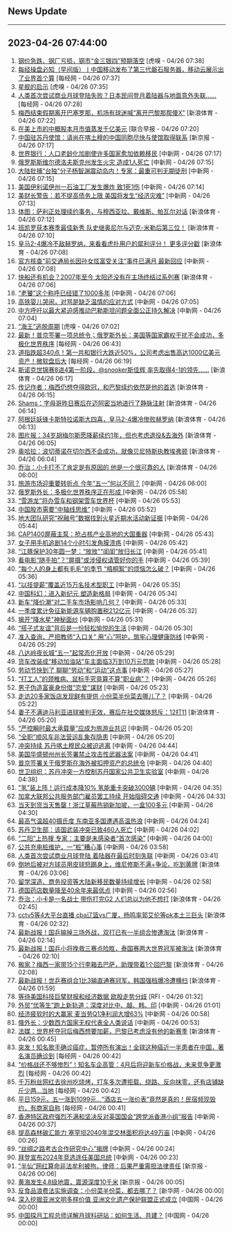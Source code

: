 ## News Update
---
2023-04-26 07:44:00
---
1. <a target="_blank" href="https://www.huxiu.com/article/1323168.html">钢价急跌、钢厂亏损，钢市“金三银四”预期落空</a> [虎嗅 - 04/26 07:38]
2. <a target="_blank" href="https://www.nbd.com.cn/articles/2023-04-26/2785557.html">每经操盘必知（早间版）丨中国移动发布了第三代磐石服务器，移动云展示出了业界首个算</a> [每经网 - 04/26 07:37]
3. <a target="_blank" href="https://www.huxiu.com/article/1323843.html">星舰的启示</a> [虎嗅 - 04/26 07:35]
4. <a target="_blank" href="https://www.nbd.com.cn/articles/2023-04-26/2785560.html">人类首次尝试商业月球登陆失败？日本民间登月着陆器与地面意外失联......</a> [每经网 - 04/26 07:28]
5. <a target="_blank" href="https://k.sina.cn/article_1698513182_m653d411e03301e0ja.html?from=sports&subch=osport">梅西结束假期离开巴塞罗那，机场有球迷喊“离开巴黎那帮傻X”</a> [新浪体育 - 04/26 07:22]
6. <a target="_blank" href="https://www.zaobao.com/realtime/china/story20230426-1387402">在美上市的中概股本月市值蒸发千亿美元</a> [联合早报 - 04/26 07:20]
7. <a target="_blank" href="https://www.bjnews.com.cn/detail-168246447414164.html">中国驻苏丹使馆：请尚在喀土穆的中国同胞尽快与使馆取得联系</a> [新京报 - 04/26 07:17]
8. <a target="_blank" href="http://www.chinanews.com//gj/2023/04-26/9996987.shtml">世界银行：人口老龄化加剧使许多国家愈加依赖移民</a> [中新网 - 04/26 07:17]
9. <a target="_blank" href="http://www.chinanews.com//gj/2023/04-26/9996986.shtml">俄罗斯斯维尔德洛夫斯克州发生火灾 造成1人死亡</a> [中新网 - 04/26 07:15]
10. <a target="_blank" href="http://www.chinanews.com//gn/2023/04-26/9996985.shtml">大陆批捕“台独”分子杨智渊震动岛内！专家：最重可判无期徒刑</a> [中新网 - 04/26 07:15]
11. <a target="_blank" href="http://www.chinanews.com//gj/2023/04-26/9996984.shtml">美国伊利诺伊州一石油工厂发生爆炸 致1死1伤</a> [中新网 - 04/26 07:14]
12. <a target="_blank" href="http://www.chinanews.com//gj/2023/04-26/9996982.shtml">美财长警告：若不提高债务上限 美国将发生“经济灾难”</a> [中新网 - 04/26 07:13]
13. <a target="_blank" href="https://k.sina.cn/article_2018499075_784fda0302001n2qd.html?from=sports&subch=osport">体图：萨利正处理续约事务，与穆西亚拉、戴维斯、帕瓦尔对话</a> [新浪体育 - 04/26 07:12]
14. <a target="_blank" href="https://k.sina.cn/article_2018499075_784fda0302001n2qc.html?from=sports&subch=osport">班凯罗获本赛季最佳新秀 队史继奥尼尔与迈克-米勒后第三位！</a> [新浪体育 - 04/26 07:10]
15. <a target="_blank" href="https://k.sina.cn/article_1698513182_p653d411e02701e0j8.html?from=sports&subch=osport">皇马2-4爆冷不敌赫罗纳，来看看虎扑用户的犀利评分！ 更多评分戳</a> [新浪体育 - 04/26 07:08]
16. <a target="_blank" href="http://www.chinanews.com//sh/2023/04-26/9996981.shtml">官方核查“前交通局长因孙女炫富受关注”事件已满月 最新回应</a> [中新网 - 04/26 07:08]
17. <a target="_blank" href="https://k.sina.cn/article_2018499075_784fda0302001n2qe.html?from=sports&subch=osport">快船还有机会？2007年至今 太阳还没有在主场终结过系列赛</a> [新浪体育 - 04/26 07:06]
18. <a target="_blank" href="http://www.chinanews.com//cul/2023/04-26/9996980.shtml">“老饕”这个称呼已经错了1000多年</a> [中新网 - 04/26 07:06]
19. <a target="_blank" href="http://www.chinanews.com//sh/2023/04-26/9996979.shtml">高铁婴儿哭闹，对骂是缺乏温情的应对方式</a> [中新网 - 04/26 07:05]
20. <a target="_blank" href="http://www.chinanews.com//gj/2023/04-26/9996978.shtml">中方呼吁以最大紧迫感推动巴勒斯坦问题全面公正持久解决</a> [中新网 - 04/26 07:04]
21. <a target="_blank" href="https://www.huxiu.com/article/1280094.html">“海王”逃脱周期</a> [虎嗅 - 04/26 07:02]
22. <a target="_blank" href="https://www.nbd.com.cn/articles/2023-04-26/2785539.html">最新！普京签署一项总统令；俄罗斯外长：美国等国家霸权干扰不会成功，多极化世界秩序</a> [每经网 - 04/26 06:43]
23. <a target="_blank" href="https://www.nbd.com.cn/articles/2023-04-26/2785534.html">道指跌超340点！第一共和银行大跌近50%，公司考虑出售高达1000亿美元资产！微软盘后大</a> [每经网 - 04/26 06:19]
24. <a target="_blank" href="https://k.sina.cn/article_6320391439_m178b9850f03300zgt3.html?from=sports&subch=osport">斯诺克世锦赛8进4第一阶段，@snooker斯佳辉 率先取得4-1的领先……</a> [新浪体育 - 04/26 06:17]
25. <a target="_blank" href="https://k.sina.cn/article_2018499075_784fda0302001n2pm.html?from=sports&subch=osport">传记作者：梅西仍想夺得欧冠，和巴黎续约依然是他的首选</a> [新浪体育 - 04/26 06:15]
26. <a target="_blank" href="https://k.sina.cn/article_2018499075_784fda0302001n2pl.html?from=sports&subch=osport">Shams：字母哥昨日赛后在迈阿密当地进行了静脉注射</a> [新浪体育 - 04/26 06:14]
27. <a target="_blank" href="https://k.sina.cn/article_7243168542_m1afb9fb1e001019zrm.html?from=sports&subch=global">阿根廷妖锋卡斯特拉诺斯大四喜，皇马2-4爆冷惨败赫罗纳</a> [新浪体育 - 04/26 06:13]
28. <a target="_blank" href="https://k.sina.cn/article_2018499075_784fda0302001n2pj.html?from=sports&subch=osport">图片报：34岁胡梅尔斯愿降薪续约1年，但也考虑退役&去海外</a> [新浪体育 - 04/26 06:05]
29. <a target="_blank" href="https://k.sina.cn/article_2018499075_784fda0302001n2pi.html?from=sports&subch=osport">奥哈拉：波切蒂诺在切尔西不会成功，就像贝尼特斯执教埃弗顿</a> [新浪体育 - 04/26 06:04]
30. <a target="_blank" href="https://k.sina.cn/article_2018499075_784fda0302001n2pg.html?from=sports&subch=osport">乔治：小卡打不了肯定是有原因的 他是一个很可靠的人</a> [新浪体育 - 04/26 06:00]
31. <a target="_blank" href="http://www.chinanews.com//kong/2023/04-26/9996977.shtml">旅游市场迎重要转折点 今年“五一”何以不同？</a> [中新网 - 04/26 06:00]
32. <a target="_blank" href="http://www.chinanews.com//gj/2023/04-26/9996976.shtml">俄罗斯外长：多极化世界秩序正在形成 </a> [中新网 - 04/26 05:58]
33. <a target="_blank" href="http://www.chinanews.com//ty/2023/04-26/9996974.shtml">“雪游龙”将办雪车和钢架雪车世界杯</a> [中新网 - 04/26 05:53]
34. <a target="_blank" href="http://www.chinanews.com//cj/2023/04-26/9996973.shtml">中国股市需要“中轴线思维”</a> [中新网 - 04/26 05:52]
35. <a target="_blank" href="http://www.chinanews.com//gn/2023/04-26/9996950.shtml">地大团队研究“祝融号”数据找到火星近期水活动新证据</a> [中新网 - 04/26 05:44]
36. <a target="_blank" href="http://www.chinanews.com//gn/2023/04-26/9996951.shtml">CAP1400屏蔽主泵：抢占核产业高地的大国重器</a> [中新网 - 04/26 05:43]
37. <a target="_blank" href="http://www.chinanews.com//sh/2023/04-26/9996952.shtml">女子用手机追剧14个小时引发角膜溃疡</a> [中新网 - 04/26 05:42]
38. <a target="_blank" href="http://www.chinanews.com//sh/2023/04-26/9996953.shtml">“江豚保护30年圆一梦：“放放”“闺闺”放归长江</a> [中新网 - 04/26 05:41]
39. <a target="_blank" href="http://www.chinanews.com//sh/2023/04-26/9996954.shtml">看电影“随手拍”？“屏摄”或涉侵权请管好你的手</a> [中新网 - 04/26 05:39]
40. <a target="_blank" href="http://www.chinanews.com//sh/2023/04-26/9996955.shtml">“每个人的身上都有毛毛”的季节 “梧桐絮”的烦恼怎么破？</a> [中新网 - 04/26 05:36]
41. <a target="_blank" href="http://www.chinanews.com//gn/2023/04-26/9996956.shtml">“以技提薪”覆盖近15万名技术型职工</a> [中新网 - 04/26 05:35]
42. <a target="_blank" href="http://www.chinanews.com//cul/2023/04-26/9996957.shtml">中国科幻：进入新纪元 塑造新格局</a> [中新网 - 04/26 05:34]
43. <a target="_blank" href="http://www.chinanews.com//cj/2023/04-26/9996958.shtml">新车“降价潮”对二手车市场影响几何？</a> [中新网 - 04/26 05:33]
44. <a target="_blank" href="http://www.chinanews.com//cj/2023/04-26/9996959.shtml">一季度累计免征新能源车辆购置税212亿元</a> [中新网 - 04/26 05:32]
45. <a target="_blank" href="http://www.chinanews.com//gn/2023/04-26/9996960.shtml">揭开“降水星”神秘面纱</a> [中新网 - 04/26 05:31]
46. <a target="_blank" href="http://www.chinanews.com//sh/2023/04-26/9996961.shtml">“搭子式友谊”背后是一份轻松愉悦的生活</a> [中新网 - 04/26 05:30]
47. <a target="_blank" href="http://www.chinanews.com//gn/2023/04-26/9996962.shtml">准入查询，严把教师“入口关” 用“心”呵护，筑牢心理健康防线</a> [中新网 - 04/26 05:29]
48. <a target="_blank" href="http://www.chinanews.com//sh/2023/04-26/9996963.shtml">八达岭夜长城“五一”起常态化开放</a> [中新网 - 04/26 05:29]
49. <a target="_blank" href="http://www.chinanews.com//sh/2023/04-26/9996964.shtml">货车改装成“移动加油站”车主面临3万到10万元罚款</a> [中新网 - 04/26 05:28]
50. <a target="_blank" href="http://www.chinanews.com//sh/2023/04-26/9996965.shtml">劳动节快到了 聊聊“劳动”和“运动”这点事</a> [中新网 - 04/26 05:27]
51. <a target="_blank" href="http://www.chinanews.com//sh/2023/04-26/9996966.shtml">“打工人”的颈椎病、鼠标手究竟算不算“职业病”？</a> [中新网 - 04/26 05:26]
52. <a target="_blank" href="http://www.chinanews.com//sh/2023/04-26/9996968.shtml">男子伪造富豪身份借“恋爱”谋财</a> [中新网 - 04/26 05:23]
53. <a target="_blank" href="http://www.chinanews.com//gn/2023/04-26/9996969.shtml">走访20多家饭店发现鲜有提供 小份菜半份菜去哪儿了？</a> [中新网 - 04/26 05:22]
54. <a target="_blank" href="https://k.sina.cn/article_2018499075_784fda0302001n2p3.html?from=sports&subch=osport">妻子不满迪马利亚进球被判无效，赛后在社交媒体怒斥：12打11</a> [新浪体育 - 04/26 05:20]
55. <a target="_blank" href="http://www.chinanews.com//sh/2023/04-26/9996971.shtml">“严控瞬时最大承载量”应成为旅游业共识</a> [中新网 - 04/26 05:20]
56. <a target="_blank" href="http://www.chinanews.com//sh/2023/04-26/9996970.shtml">“全职”顺风车非法营运乱象存隐患</a> [中新网 - 04/26 05:20]
57. <a target="_blank" href="http://www.chinanews.com//gj/2023/04-26/9996949.shtml">冲突持续 苏丹喀土穆民众被迫逃离</a> [中新网 - 04/26 04:44]
58. <a target="_blank" href="http://www.chinanews.com//kong/2023/04-26/9996948.shtml">美国华盛顿州州长签署禁止攻击性武器法案</a> [中新网 - 04/26 04:41]
59. <a target="_blank" href="http://www.chinanews.com//gj/2023/04-26/9996947.shtml">普京签署关于俄罗斯在海外被扣押资产的总统令</a> [中新网 - 04/26 04:40]
60. <a target="_blank" href="http://www.chinanews.com//gj/2023/04-26/9996946.shtml">世卫组织：苏丹冲突一方控制苏丹国家公共卫生实验室</a> [中新网 - 04/26 04:38]
61. <a target="_blank" href="http://www.chinanews.com//cj/2023/04-26/9996944.shtml">“氢”装上阵！运行成本降10% 氢能重卡突破3000辆</a> [中新网 - 04/26 04:35]
62. <a target="_blank" href="http://www.chinanews.com//gj/2023/04-26/9996943.shtml">加拿大联邦公共服务部门雇员罢工持续 开始阻碍交通</a> [中新网 - 04/26 04:33]
63. <a target="_blank" href="http://www.chinanews.com//cj/2023/04-26/9996942.shtml">当天到货当天售罄！浙江草莓热销新加坡，一盒100多元</a> [中新网 - 04/26 04:30]
64. <a target="_blank" href="http://www.chinanews.com//gj/2023/04-26/9996939.shtml">最高气温超40摄氏度 东南亚多国遭遇高温热浪</a> [中新网 - 04/26 04:24]
65. <a target="_blank" href="http://www.chinanews.com//gj/2023/04-26/9996938.shtml">苏丹卫生部：该国武装冲突已致460人死亡</a> [中新网 - 04/26 04:02]
66. <a target="_blank" href="http://www.chinanews.com//sh/2023/04-26/9996937.shtml">“二阳”上热搜 专家：主要是未感染者“首次感染”</a> [中新网 - 04/26 04:00]
67. <a target="_blank" href="http://www.chinanews.com//cj/2023/04-26/9996936.shtml">公共充电桩维护，一“桩”糟心事</a> [中新网 - 04/26 03:58]
68. <a target="_blank" href="http://www.chinanews.com//cj/2023/04-26/9996935.shtml">人类首次尝试商业月球登陆 着陆器在最后时刻失联</a> [中新网 - 04/26 03:41]
69. <a target="_blank" href="https://k.sina.cn/article_2018499075_784fda0302001n2o5.html?from=sports&subch=osport">倒地后被对方球员用皮球怒踢身上，维尼修斯不满+争论，吃到黄牌</a> [新浪体育 - 04/26 03:06]
70. <a target="_blank" href="http://www.chinanews.com//hr/2023/04-26/9996932.shtml">留学深造、商务投资等大陆新移民数量持续增长</a> [中新网 - 04/26 02:58]
71. <a target="_blank" href="http://www.chinanews.com//gj/2023/04-26/9996931.shtml">德国药店数量降至40余年来最低点</a> [中新网 - 04/26 02:56]
72. <a target="_blank" href="https://k.sina.cn/article_2018499075_784fda0302001n2nx.html?from=sports&subch=osport">乔治：小卡是一名战士 带伤打完G2 人们总以为他不想打</a> [新浪体育 - 04/26 02:45]
73. <a target="_blank" href="https://k.sina.cn/article_1685707867_6479dc5b00101aduw.html?from=sports&subch=cba">cctv5等4大平台直播 cba辽篮vs广厦，杨鸣率郭艾伦等pk本土三巨头</a> [新浪体育 - 04/26 02:32]
74. <a target="_blank" href="https://k.sina.cn/article_3181157500_bd9c9c7c00101nifm.html?from=sports&subch=pingpang">最新战报！国乒输掉三场外战，双打已有一半组合惨遭淘汰</a> [新浪体育 - 04/26 02:14]
75. <a target="_blank" href="https://k.sina.cn/article_3181157500_bd9c9c7c00101nifl.html?from=sports&subch=pingpang">最新战报！国乒小将挽救三赛点险胜，泰国赛两大世界冠军被淘汰</a> [新浪体育 - 04/26 02:10]
76. <a target="_blank" href="https://k.sina.cn/article_2018499075_784fda0302001n2np.html?from=sports&subch=osport">搬家？梅西一家带15个行李箱去巴萨，助理带着1个回巴黎</a> [新浪体育 - 04/26 02:08]
77. <a target="_blank" href="https://k.sina.cn/article_3181157500_bd9c9c7c02701nifj.html?from=sports&subch=osport">最新战报！世乒赛组合1比3输直通赛冠军，韩国强档爆冷遭横扫</a> [新浪体育 - 04/26 01:59]
78. <a target="_blank" href="https://www.rfi.fr/cn/%E5%9B%BD%E9%99%85%E6%8A%A5%E9%81%93/20230425-%E6%8B%9C%E7%99%BB%E6%8B%9A%E8%BF%9E%E4%BB%BB-%E9%AB%98%E9%BE%84-%E7%BB%8F%E6%B5%8E%E8%A1%A8%E7%8E%B0%E4%B8%8E%E5%B7%9D%E6%99%AE%E9%83%BD%E6%88%90%E6%8C%91%E6%88%98">等待美国科技巨擘财报和经济数据  欧股走势分歧</a> [RFI - 04/26 01:32]
79. <a target="_blank" href="http://www.chinanews.com//cj/2023/04-26/9996930.shtml">外贸“优等生”跑上新轨道：深度对比中、越、韩、印</a> [中新网 - 04/26 01:01]
80. <a target="_blank" href="http://www.chinanews.com//cj/2023/04-26/9996929.shtml">经济疲软时的大赢家 麦当劳Q1净利润大增63%</a> [中新网 - 04/26 00:58]
81. <a target="_blank" href="http://www.chinanews.com//gj/2023/04-26/9996928.shtml">俄外长：少数西方国家无权代表全人类说话</a> [中新网 - 04/26 00:53]
82. <a target="_blank" href="https://k.sina.cn/article_2018499075_784fda0302001n2n2.html?from=sports&subch=osport">法媒：世界杯夺冠后梅西想要加薪，巴黎已考虑没有他的新赛季</a> [新浪体育 - 04/26 00:45]
83. <a target="_blank" href="https://www.nbd.com.cn/articles/2023-04-26/2785337.html">突发！知名歌手确诊癌症，暂停所有演出！全球这种癌近一半患者在中国，著名演员确诊到</a> [每经网 - 04/26 00:42]
84. <a target="_blank" href="https://www.nbd.com.cn/articles/2023-04-26/2785336.html">“价格战还不够惨烈”！知名车企高管：4月后将迎新车价格战，未来竞争更激烈</a> [每经网 - 04/26 00:42]
85. <a target="_blank" href="https://www.nbd.com.cn/articles/2023-04-26/2785334.html">千万粉丝网红去徐州吃烧烤，打车多次遭拒载、绕路、反向抹零，还有店铺缺斤少两…当地</a> [每经网 - 04/26 00:42]
86. <a target="_blank" href="https://www.nbd.com.cn/articles/2023-04-26/2785333.html">平日159元，五一涨到1099元…“酒店五一涨价表”竟然是真的！民宿频现毁约，有商家自称</a> [每经网 - 04/26 00:41]
87. <a target="_blank" href="http://www.chinanews.com//dwq/2023/04-26/9996926.shtml">香港特区政府强烈不满和坚决反对英国国会“跨党派香港小组”报告</a> [中新网 - 04/26 00:37]
88. <a target="_blank" href="http://www.chinanews.com//gn/2023/04-26/9996923.shtml">提高森林碳汇能力 塞罕坝2040年混交林面积将达49万亩</a> [中新网 - 04/26 00:26]
89. <a target="_blank" href="http://www.chinanews.com//gn/2023/04-26/9996922.shtml">“丝绸之路考古合作研究中心”揭牌</a> [中新网 - 04/26 00:24]
90. <a target="_blank" href="http://www.chinanews.com//gj/2023/04-26/9996921.shtml">拜登宣布2024年竞选连任美国总统</a> [中新网 - 04/26 00:23]
91. <a target="_blank" href="https://www.bjnews.com.cn/detail-1682462246169476.html">“半仙”网红算命非法牟利被拘，律师：后果严重需担法律责任</a> [新京报 - 04/26 00:06]
92. <a target="_blank" href="https://www.bjnews.com.cn/detail-168243811514122.html">黄海发生4.8级地震，震源深度10千米</a> [新京报 - 04/26 00:05]
93. <a target="_blank" href="http://www.news.cn/politics/2023-04/26/c_1129565034.htm">反食品浪费法实施调查：小份菜半份菜，都去哪了？</a> [新华网 - 04/26 00:00]
94. <a target="_blank" href="http://news.china.com.cn/2023-04/26/content_85254157.shtml">深入挖掘亚洲文明多样价值 亚洲文化遗产保护联盟正式成立</a> [中国网 - 04/26 00:00]
95. <a target="_blank" href="http://news.china.com.cn/2023-04/26/content_85254102.shtml">中国探月工程总师详解月球科研站：如何生活、共建？</a> [中国网 - 04/26 00:00]

